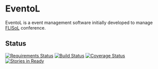 EventoL
=======

EventoL is a event management software initially developed to manage [FLISoL](http://flisol.info/) conference.

Status
-------
[![Requirements Status](https://requires.io/github/GNUtn/eventoL/requirements.svg?branch=dev2016)](https://requires.io/github/GNUtn/eventoL/requirements/?branch=dev2016)
[![Build Status](https://travis-ci.org/GNUtn/eventoL.svg?branch=dev2016)](https://travis-ci.org/GNUtn/eventoL)
[![Coverage Status](https://coveralls.io/repos/github/GNUtn/eventoL/badge.svg?branch=dev2016)](https://coveralls.io/github/GNUtn/eventoL?branch=dev2016)
[![Stories in Ready](https://badge.waffle.io/GNUtn/eventoL.svg?label=ready&title=Ready)](http://waffle.io/GNUtn/eventoL)

